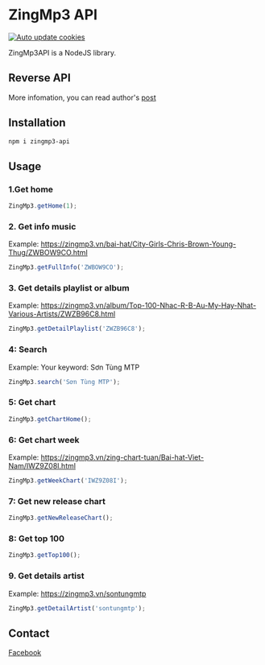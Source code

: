 
# ZingMp3 API
[![Auto update cookies](https://github.com/dat911zz/ZMP3API/actions/workflows/auto-update.yml/badge.svg)](https://github.com/dat911zz/ZMP3API/actions/workflows/auto-update.yml)

ZingMp3API is a NodeJS library.

## Reverse API

More infomation, you can read author's [post](https://vovanhoangtuan4-2.medium.com/tôi-đã-lấy-api-zingmp3-như-thế-nào-55f5fa555eda)

## Installation

```bash
npm i zingmp3-api
```

## Usage

### 1.Get home

```javascript
ZingMp3.getHome(1);
```

### 2. Get info music

Example: https://zingmp3.vn/bai-hat/City-Girls-Chris-Brown-Young-Thug/ZWBOW9CO.html

```javascript
ZingMp3.getFullInfo('ZWBOW9CO');
```

### 3. Get details playlist or album

Example: https://zingmp3.vn/album/Top-100-Nhac-R-B-Au-My-Hay-Nhat-Various-Artists/ZWZB96C8.html

```javascript
ZingMp3.getDetailPlaylist('ZWZB96C8');
```

### 4: Search

Example: Your keyword: Sơn Tùng MTP

```javascript
ZingMp3.search('Sơn Tùng MTP');
```

### 5: Get chart

```javascript
ZingMp3.getChartHome();
```

### 6: Get chart week

Example: https://zingmp3.vn/zing-chart-tuan/Bai-hat-Viet-Nam/IWZ9Z08I.html

```javascript
ZingMp3.getWeekChart('IWZ9Z08I');
```

### 7: Get new release chart

```javascript
ZingMp3.getNewReleaseChart();
```

### 8: Get top 100

```javascript
ZingMp3.getTop100();
```

### 9. Get details artist

Example: https://zingmp3.vn/sontungmtp

```javascript
ZingMp3.getDetailArtist('sontungmtp');
```

## Contact

[Facebook](https://www.facebook.com/vovanhoangtuan/)
